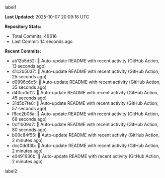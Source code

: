 
label1 
<!-- ACTIVITY_START -->
**Last Updated:** 2025-10-07 20:09:16 UTC

**Repository Stats:**
- Total Commits: 49616
- Last Commit: 14 seconds ago

**Recent Commits:**
- ab12b5d52: 🤖 Auto-update README with recent activity (GitHub Action, 13 seconds ago)
- 41c2b5037: 🤖 Auto-update README with recent activity (GitHub Action, 25 seconds ago)
- d0996c6c5: 🤖 Auto-update README with recent activity (GitHub Action, 35 seconds ago)
- d40cc1df2: 🤖 Auto-update README with recent activity (GitHub Action, 45 seconds ago)
- 31d5b7fe0: 🤖 Auto-update README with recent activity (GitHub Action, 57 seconds ago)
- f8ce2b05a: 🤖 Auto-update README with recent activity (GitHub Action, 68 seconds ago)
- 0cf1b09d7: 🤖 Auto-update README with recent activity (GitHub Action, 80 seconds ago)
- b00c84f55: 🤖 Auto-update README with recent activity (GitHub Action, 2 minutes ago)
- dcc0ddf3b: 🤖 Auto-update README with recent activity (GitHub Action, 2 minutes ago)
- e0491636b: 🤖 Auto-update README with recent activity (GitHub Action, 2 minutes ago)
<!-- ACTIVITY_END -->

label2
